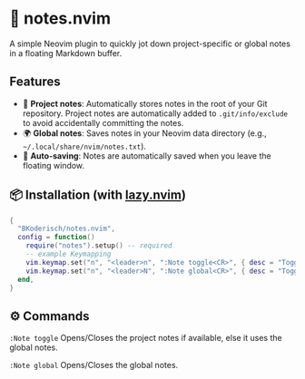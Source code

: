 # 📝 notes.nvim

A simple Neovim plugin to quickly jot down project-specific or global notes in a floating Markdown buffer.

## Features

- 📂 **Project notes**: Automatically stores notes in the root of your Git repository. Project notes are automatically added to `.git/info/exclude` to avoid accidentally committing the notes.
- 🌍 **Global notes**: Saves notes in your Neovim data directory (e.g., `~/.local/share/nvim/notes.txt`).
- 💾 **Auto-saving**: Notes are automatically saved when you leave the floating window.

## 📦 Installation (with [lazy.nvim](https://github.com/folke/lazy.nvim))

```lua
{
  "BKoderisch/notes.nvim",
  config = function()
    require("notes").setup() -- required
    -- example Keymapping
    vim.keymap.set("n", "<leader>n", ":Note toggle<CR>", { desc = "Toggle project note" })
    vim.keymap.set("n", "<leader>N", ":Note global<CR>", { desc = "Toggle global note" })
  end,
}
```

## ⚙️ Commands

`:Note toggle` Opens/Closes the project notes if available, else it uses the global notes.

`:Note global` Opens/Closes the global notes.

